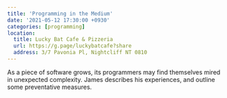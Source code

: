```yaml
---
title: 'Programming in the Medium'
date: '2021-05-12 17:30:00 +0930'
categories: [programming]
location:
  title: Lucky Bat Cafe & Pizzeria
  url: https://g.page/luckybatcafe?share
  address: 3/7 Pavonia Pl, Nightcliff NT 0810
---
```

As a piece of software grows, its programmers may find themselves mired in unexpected complexity. James describes his experiences, and outline some preventative measures.
